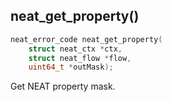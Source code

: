 ## neat_get_property()
```c
neat_error_code neat_get_property(
    struct neat_ctx *ctx,
    struct neat_flow *flow,
    uint64_t *outMask);
```
Get NEAT property mask.
